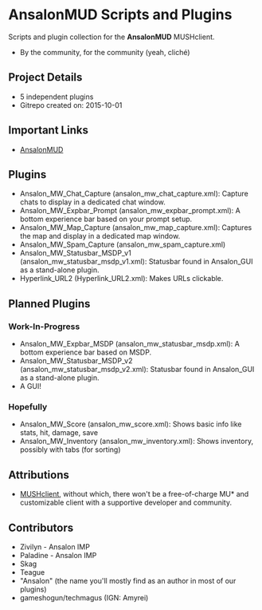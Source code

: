 # AnsalonMUD Scripts and Plugins
Scripts and plugin collection for the **AnsalonMUD** MUSHclient.

* By the community, for the community (yeah, cliché)

## Project Details
* 5 independent plugins
* Gitrepo created on: 2015-10-01

## Important Links
* [AnsalonMUD](http://ansalonmud.net "Official Website")

## Plugins
* Ansalon_MW_Chat_Capture (ansalon_mw_chat_capture.xml): Capture chats to display in a dedicated chat window.
* Ansalon_MW_Expbar_Prompt (ansalon_mw_expbar_prompt.xml): A bottom experience bar based on your prompt setup.
* Ansalon_MW_Map_Capture (ansalon_mw_map_capture.xml): Captures the map and display in a dedicated map window.
* Ansalon_MW_Spam_Capture (ansalon_mw_spam_capture.xml)
* Ansalon_MW_Statusbar_MSDP_v1 (ansalon_mw_statusbar_msdp_v1.xml): Statusbar found in Ansalon_GUI as a stand-alone plugin.
* Hyperlink_URL2 (Hyperlink_URL2.xml): Makes URLs clickable.

## Planned Plugins
### Work-In-Progress
* Ansalon_MW_Expbar_MSDP (ansalon_mw_statusbar_msdp.xml): A bottom experience bar based on MSDP.
* Ansalon_MW_Statusbar_MSDP_v2 (ansalon_mw_statusbar_msdp_v2.xml): Statusbar found in Ansalon_GUI as a stand-alone plugin.
* A GUI!

### Hopefully
* Ansalon_MW_Score (ansalon_mw_score.xml): Shows basic info like stats, hit, damage, save
* Ansalon_MW_Inventory (ansalon_mw_inventory.xml): Shows inventory, possibly with tabs (for sorting)

## Attributions
* [MUSHclient](http://www.mushclient.com), without which, there won't be a free-of-charge MU* and customizable client with a supportive developer and community.

## Contributors
* Zivilyn - Ansalon IMP
* Paladine - Ansalon IMP
* Skag
* Teague
* "Ansalon" (the name you'll mostly find as an author in most of our plugins)
* gameshogun/techmagus (IGN: Amyrei)
